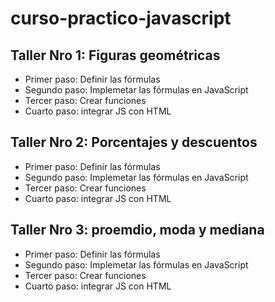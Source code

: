 # curso-practico-javascript

## Taller Nro 1: Figuras geométricas

- Primer paso: Definir las fórmulas
- Segundo paso: Implemetar las fórmulas en JavaScript
- Tercer paso: Crear funciones
- Cuarto paso: integrar JS con HTML

## Taller Nro 2: Porcentajes y descuentos

- Primer paso: Definir las fórmulas
- Segundo paso: Implemetar las fórmulas en JavaScript
- Tercer paso: Crear funciones
- Cuarto paso: integrar JS con HTML

## Taller Nro 3: proemdio, moda y mediana

- Primer paso: Definir las fórmulas
- Segundo paso: Implemetar las fórmulas en JavaScript
- Tercer paso: Crear funciones
- Cuarto paso: integrar JS con HTML